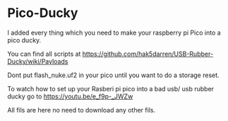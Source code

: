# Pico-Ducky
I added every thing which you need to make your raspberry pi Pico into a pico ducky.

You can find all scripts at https://github.com/hak5darren/USB-Rubber-Ducky/wiki/Payloads

Dont put flash_nuke.uf2 in your pico until you want to do a storage reset.

To watch how to set up your Rasberi pi pico into a bad usb/ usb rubber ducky go to https://youtu.be/e_f9p-_JWZw

All fils are here no need to download any other fils.
